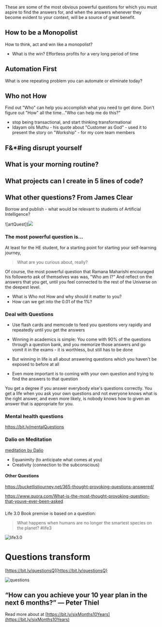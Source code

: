 <!-- title: Powerful Questions  -->

These are some of the most obvious powerful questions for which you must aspire to find the answers for, and when the answers whenever they become evident to your context, will be a source of great benefit. 

## How to be a Monopolist

How to think, act and win like a monopolist?
  - What is the win? Effortless profits for a very long period of time 

## Automation First 

What is one repeating problem you can automate or eliminate today?

## Who not How
Find out "Who" can help you accomplish what you need to get done. Don't figure out "How" all the time..."Who can help me do this?"

- stop being transactional, and start thinking transformational 
- Idayam oils Muthu - his quote about "Customer as God" - used it to present the story on "Workship" - for my core team members 




## F&*#ing disrupt yourself 

## What is your morning routine?


## What projects can I create in 5 lines of code? 


## What other questions? From James Clear


Borrow and publish - what would be relevant to students of Artificial Intelligence? 


![artQuest](![](https://files.gitter.im/581c97cbd73408ce4f339dc2/Iitr/Screenshot-2020-11-15-at-08.52.03.png)


### The most powerful question is...

At least for the HE student, for a starting point for starting your self-learning journey, 
> What are you curious about, really? 

Of course, the most powerful question that Ramana Maharishi encouraged his followerto ask of themselves was was, "Who am I?" And reflect on the answers that you get, until you feel connected to the rest of the Universe on the deepest level. 

- What is Who not How and why should it matter to you? 
- How can we get into the 0.01 of the 1%?


### Deal with Questions
- Use flash cards and memcode to feed you questions very rapidly and repeatedly until you get the answers

- Winning in academics is simple: You come with 90% of the questions through a question bank, and you memorize those answers and go vomit it in the exams - it is worthless, but still has to be done
- But winning in life is all about answering questions which you haven't be exposed to before at all
- Even more important is  to coming with your own question and trying to find the answers to that question

You get a degree if you answer everybody else's questions correctly. You get a life when you ask your own questions and not everyone knows what is the right answer, and even more likely, is nobody knows how to given an answer that is appropriate for you.



### Mental health questions

https://bit.ly/mentalQuestions

### Dalio on Meditation

[meditation by Dalio](https://youtu.be/UzehRUSUd30?t=3414)

  - Equanimity (to anticipate what comes at you) 
  - Creativity (connection to the subconscious)

#### Other Questions

https://bucketlistjourney.net/365-thought-provoking-questions-answered/

https://www.quora.com/What-is-the-most-thought-provoking-question-that-youve-ever-been-asked

### 


Life 3.0 Book premise is based on a question:

> What happens when humans are no longer the smartest species on the planet? #life3

![life3.0](https://i.imgur.com/ZU8pkze.jpg)


# Questions transform 

[https://bit.ly/questionsQ](https://bit.ly/questionsQ}

![questions](https://i.imgur.com/JS32WM3.jpg)



## “How can you achieve your 10 year plan in the next 6 months?” — Peter Thiel

Read more about at [https://bit.ly/sixMonths10Years](https://bit.ly/sixMonths10Years) 
